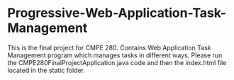 # Progressive-Web-Application-Task-Management
This is the final project for CMPE 280. Contains Web Application Task Management program which manages tasks in different ways. 
Please run the CMPE280FinalProjectApplication.java code and then the index.html file located in the static folder.  
